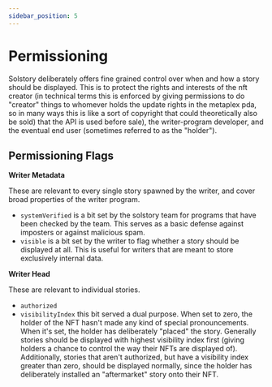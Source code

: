 ```yaml
---
sidebar_position: 5
---
```


# Permissioning

Solstory deliberately offers fine grained control over when and how a story
should be displayed. This is to protect the rights and interests of the nft
creator (in technical terms this is enforced by giving permissions to
do "creator" things to whomever holds the update rights in the metaplex pda,
so in many ways this is like a sort of copyright that could theoretically also
be sold) that the API is used before sale), the writer-program developer, and the
eventual end user (sometimes referred to as the "holder").

## Permissioning Flags

**Writer Metadata**

These are relevant to every single story spawned by the writer, and cover broad
properties of the writer program.
- `systemVerified` is a bit set by the solstory team for programs that have been
checked by the team. This serves as a basic defense against imposters or against
malicious spam.
- `visible` is a bit set by the writer to flag whether a story should be
displayed at all. This is useful for writers that are meant to store
exclusively internal data.

**Writer Head**

These are relevant to individual stories.
- `authorized`
- `visibilityIndex` this bit served a dual purpose. When set to zero, the holder
of the NFT hasn't made any kind of special pronouncements. When it's set, the
holder has deliberately "placed" the story. Generally stories should be
displayed with highest visibility index first (giving holders a chance to
control the way their NFTs are displayed of). Additionally, stories that aren't
authorized, but have a visibility index greater than zero, should be displayed
normally, since the holder has deliberately installed an "aftermarket" story
onto their NFT.

